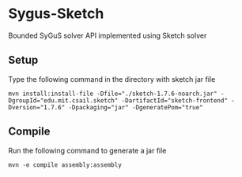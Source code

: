 # Sygus-Sketch

Bounded SyGuS solver API implemented using Sketch solver

## Setup

Type the following command in the directory with sketch jar file

`mvn install:install-file -Dfile="./sketch-1.7.6-noarch.jar" -DgroupId="edu.mit.csail.sketch" -DartifactId="sketch-frontend" -Dversion="1.7.6" -Dpackaging="jar" -DgeneratePom="true"`

## Compile

Run the following command to generate a jar file

`mvn -e compile assembly:assembly`